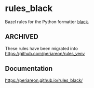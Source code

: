 # rules_black

Bazel rules for the Python formatter [black](https://black.readthedocs.io/en/stable/index.html).

## ARCHIVED

These rules have been migrated into https://github.com/periareon/rules_venv

## Documentation

https://periareon.github.io/rules_black/
